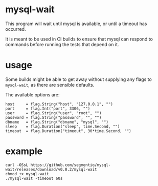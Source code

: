# mysql-wait

This program will wait until mysql is available, or until a timeout has occurred.

It is meant to be used in CI builds to ensure that mysql can respond to commands before running the tests that depend on it.

# usage

Some builds might be able to get away without supplying any flags to `mysql-wait`, as there are sensible defaults.

The available options are:

    host     = flag.String("host", "127.0.0.1", "")
    port     = flag.Int("port", 3306, "")
    user     = flag.String("user", "root", "")
    password = flag.String("password", "", "")
    dbname   = flag.String("dbname", "mysql", "")
    sleep    = flag.Duration("sleep", time.Second, "")
    timeout  = flag.Duration("timeout", 30*time.Second, "")

# example

    curl -OSsL https://github.com/segmentio/mysql-wait/releases/download/v0.0.2/mysql-wait
    chmod +x mysql-wait
    ./mysql-wait -timeout 60s

